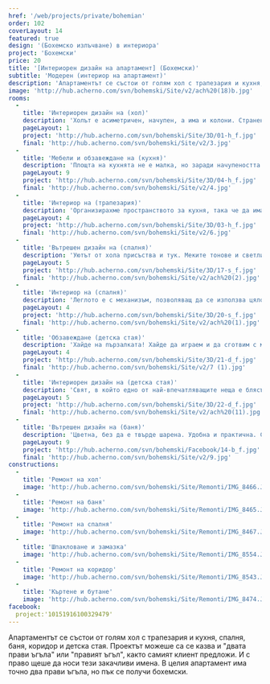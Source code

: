```yaml
---
href: '/web/projects/private/bohemian' 
order: 102
coverLayout: 14
featured: true
design: '(Бохемско излъчване) в интериора'
project: 'Бохемски'
price: 20
title: '[Интериорен дизайн на апартамент] (Бохемски)'
subtitle: 'Модерен (интериор на апартамент)'
description: 'Апартаментът се състои от голям хол с трапезария и кухня, спалня, баня, коридор и детска стая. В цялото жилище има точно два прави ъгъла, но пък се получи бохемско. А на бохемите не им пречат кривите ъгли. Даже намират вдъхновение в тях.'
image: 'http://hub.acherno.com/svn/bohemski/Site/v2/ach%20(18)b.jpg'
rooms:
  -
    title: 'Интериорен дизайн на (хол)'
    description: 'Холът е асиметричен, начупен, а има и колони. Странен и доста труден за усвояване, но на бохемите не им пречат кривите ъгли. Даже намират вдъхновение в тях.'
    pageLayout: 1
    project: 'http://hub.acherno.com/svn/bohemski/Site/3D/01-h_f.jpg'
    final: 'http://hub.acherno.com/svn/bohemski/Site/v2/3.jpg'
  -
    title: 'Мебели и обзавеждане на (кухня)'
    description: 'Площта на кухнята не е малка, но заради начупеността и сложната архитектура много трудно се намери място за всичко необходимо. Трябваше да се правят сложни схеми и много изчисления, но усилията си струваха. '
    pageLayout: 9
    project: 'http://hub.acherno.com/svn/bohemski/Site/3D/04-h_f.jpg'
    final: 'http://hub.acherno.com/svn/bohemski/Site/v2/4.jpg'
  -
    title: 'Интериор на (трапезария)'
    description: 'Организирахме пространството за кухня, така че да има място за всичко необходимо, включително за хубав трапезарен ъгъл. За диван, фотьойл и дори за кът за релакс с тайно вадещо се легло идеално за гости. Светло, топло и уютно място, където се чува детски смях.'
    pageLayout: 4
    project: 'http://hub.acherno.com/svn/bohemski/Site/3D/03-h_f.jpg'
    final: 'http://hub.acherno.com/svn/bohemski/Site/v2/6.jpg'
  -
    title: 'Вътрешен дизайн на (спалня)'
    description: 'Уютът от хола присъства и тук. Меките тонове и светлите мебели са практично измислени така, че да съберат многото неща в една къща. Всички ниши се използват максимално, а не изглежда претрупано. '
    pageLayout: 5
    project: 'http://hub.acherno.com/svn/bohemski/Site/3D/17-s_f.jpg'
    final: 'http://hub.acherno.com/svn/bohemski/Site/v2/ach%20(2).jpg'
  -
    title: 'Интериор на (спалня)'
    description: 'Леглото е с механизъм, позволяващ да се използва цялото пространсто под него, което не пречи на това, да бъде удобно.'
    pageLayout: 4
    project: 'http://hub.acherno.com/svn/bohemski/Site/3D/20-s_f.jpg'
    final: 'http://hub.acherno.com/svn/bohemski/Site/v2/ach%20(1).jpg'
  -
    title: 'Обзавеждане (детска стая)'
    description: 'Хайде на пързалката! Хайде да играем и да сготвим с малките тигани! Да пием чай в малките чашки и да хапнем измислен сладкиш! Толкова е красиво да си дете и да имаш свой собствен свят. '
    pageLayout: 4
    project: 'http://hub.acherno.com/svn/bohemski/Site/3D/21-d_f.jpg'
    final: 'http://hub.acherno.com/svn/bohemski/Site/v2/7 (1).jpg'
  -
    title: 'Интериорен дизайн на (детска стая)'
    description: 'Свят, в който едно от най-впечатляващите неща е блясъкът на малкия пластмасов сервиз, а най-приятното преживяване е да си скрит в къщата, направена от одеяла под масата. '
    pageLayout: 5
    project: 'http://hub.acherno.com/svn/bohemski/Site/3D/22-d_f.jpg'
    final: 'http://hub.acherno.com/svn/bohemski/Site/v2/ach%20(11).jpg'
  -
    title: 'Вътрешен дизайн на (баня)'
    description: 'Цветна, без да е твърде шарена. Удобна и практична. С голям шкаф под мивката, с кабина със затъмнени стъкла. '
    pageLayout: 9
    project: 'http://hub.acherno.com/svn/bohemski/Facebook/14-b_f.jpg'
    final: 'http://hub.acherno.com/svn/bohemski/Site/v2/9.jpg'
constructions:
  - 
    title: 'Ремонт на хол'
    image: 'http://hub.acherno.com/svn/bohemski/Site/Remonti/IMG_8466.JPG'
  - 
    title: 'Ремонт на баня'
    image: 'http://hub.acherno.com/svn/bohemski/Site/Remonti/IMG_8465.JPG'
  - 
    title: 'Ремонт на спалня'
    image: 'http://hub.acherno.com/svn/bohemski/Site/Remonti/IMG_8467.JPG'
  - 
    title: 'Шпакловане и замазка'
    image: 'http://hub.acherno.com/svn/bohemski/Site/Remonti/IMG_8554.JPG'
  - 
    title: 'Ремонт на коридор'
    image: 'http://hub.acherno.com/svn/bohemski/Site/Remonti/IMG_8543.JPG'
  - 
    title: 'Къртене и бутане'
    image: 'http://hub.acherno.com/svn/bohemski/Site/Remonti/IMG_8474.JPG'
facebook:
  project:'10151916100329479'
---
```

Апартаментът се състои от голям хол с трапезария и кухня, спалня, баня, коридор и детска стая. Проектът можеше са се казва и "двата прави ъгъла" или "правият ъгъл", както самият клиент предложи. И с право щеше да носи тези закачливи имена. В целия апартамент има точно два прави ъгъла, но пък се получи бохемски. 

